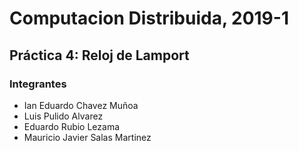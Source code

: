 <p align="center">
  <h1>Computacion Distribuida, 2019-1</h1>
</p>

Práctica 4: Reloj de Lamport
----------------------------------------------------



### Integrantes

* Ian Eduardo Chavez Muñoa	
* Luis Pulido Alvarez 
* Eduardo Rubio Lezama
* Mauricio Javier Salas Martinez



